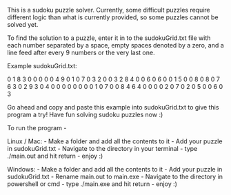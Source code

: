 This is a sudoku puzzle solver. Currently, some difficult puzzles require different logic than what is currently provided, so some puzzles cannot be solved yet.

To find the solution to a puzzle, enter it in to the sudokuGrid.txt file with each number separated by a space, empty spaces denoted by a zero, and a line feed after every 9 numbers or the very last one.

Example sudokuGrid.txt:

0 1 8 3 0 0 0 0 0
4 9 0 1 0 7 0 3 2
0 0 3 2 8 4 0 0 6
0 6 0 0 1 5 0 0 8
0 8 0 7 6 3 0 2 9
3 0 4 0 0 0 0 0 0
0 0 1 0 7 0 0 8 4
6 4 0 0 0 0 2 0 7
0 2 0 5 0 0 6 0 3

Go ahead and copy and paste this example into sudokuGrid.txt to give this program a try!
Have fun solving sudoku puzzles now :)

To run the program -

Linux / Mac:
    - Make a folder and add all the contents to it
    - Add your puzzle in sudokuGrid.txt
    - Navigate to the directory in your terminal
    - type ./main.out and hit return
    - enjoy :)

Windows:
    - Make a folder and add all the contents to it
    - Add your puzzle in sudokuGrid.txt
    - Rename main.out to main.exe
    - Navigate to the directory in powershell or cmd
    - type ./main.exe and hit return
    - enjoy :)